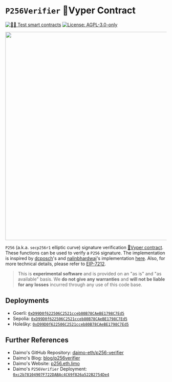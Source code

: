 # `P256Verifier` 🐍Vyper Contract

[![🕵️‍♂️ Test smart contracts](https://github.com/pcaversaccio/p256-verifier-vyper/actions/workflows/test.yml/badge.svg)](https://github.com/pcaversaccio/p256-verifier-vyper/actions/workflows/test.yml)
[![License: AGPL-3.0-only](https://img.shields.io/badge/License-AGPL--3.0--only-blue)](https://www.gnu.org/licenses/agpl-3.0)

<img src=https://github-production-user-asset-6210df.s3.amazonaws.com/25297591/275336509-62178250-58e7-4c27-9c1e-1f92f401dbc0.png width="650"/>

`P256` (a.k.a. `secp256r1` elliptic curve) signature verification [🐍Vyper contract](./src/P256Verifier.vy). These functions can be used to verify a `P256` signature. The implementation is inspired by [dcposch](https://github.com/dcposch)'s and [nalinbhardwaj](https://github.com/nalinbhardwaj)'s implementation [here](https://github.com/daimo-eth/p256-verifier/blob/master/src/P256Verifier.sol). Also, for more technical details, please refer to [EIP-7212](https://eips.ethereum.org/EIPS/eip-7212).

> This is **experimental software** and is provided on an "as is" and "as available" basis. We **do not give any warranties** and **will not be liable for any losses** incurred through any use of this code base.

## Deployments

- Goerli: [`0xD99D0f622506C2521cceb80B78CAeBE1798C7Ed5`](https://goerli.etherscan.io/address/0xD99D0f622506C2521cceb80B78CAeBE1798C7Ed5)
- Sepolia: [`0xD99D0f622506C2521cceb80B78CAeBE1798C7Ed5`](https://sepolia.etherscan.io/address/0xD99D0f622506C2521cceb80B78CAeBE1798C7Ed5)
- Holešky: [`0xD99D0f622506C2521cceb80B78CAeBE1798C7Ed5`](https://holesky.etherscan.io/address/0xD99D0f622506C2521cceb80B78CAeBE1798C7Ed5)

## Further References

- Daimo's GitHub Repository: [daimo-eth/p256-verifier](https://github.com/daimo-eth/p256-verifier)
- Daimo's Blog: [blog/p256verifier](https://daimo.com/blog/p256verifier)
- Daimo's Website: [p256.eth.limo](https://p256.eth.limo)
- Daimo's `P256Verifier` Deployment: [`0xc2b78104907F722DABAc4C69f826a522B2754De4`](https://etherscan.io/address/0xc2b78104907F722DABAc4C69f826a522B2754De4)
